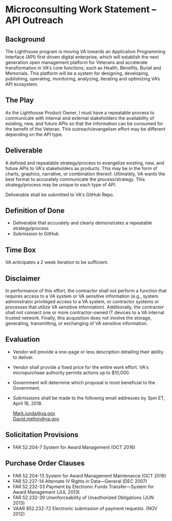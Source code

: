 # **Microconsulting Work Statement – API Outreach**

## Background
The Lighthouse program is moving VA towards an Application Programming Interface (API) first driven digital enterprise, which will establish the next generation open management platform for Veterans and accelerate transformation in VA's core functions, such as Health, Benefits, Burial and Memorials. This platform will be a system for designing, developing, publishing, operating, monitoring, analyzing, iterating and optimizing VA’s API ecosystem.

## The Play
As the Lighthouse Product Owner, I must have a repeatable process to communicate with internal and external stakeholders the availability of existing, new, and future APIs so that the information can be consumed for the benefit of the Veteran.  This outreach/evangelism effort may be different depending on the API type.

## Deliverable
A defined and repeatable strategy/process to evangelize existing, new, and future APIs to VA's stakeholders as products.  This may be in the form of charts, graphics, narrative, or combination thereof.  Ultimately, VA wants the best format to accurately communicate the process/strategy.  This strategy/process may be unique to each type of API.

Deliverable shall be submitted to VA's GitHub Repo. 

## Definition of Done
-  Deliverable that accurately and clearly demonstrates a repeatable strategy/process
-  Submission to GitHub

## Time Box
VA anticipates a 2 week iteration to be sufficient.

## Disclaimer
In performance of this effort, the contractor shall not perform a function that requires access to a VA system or VA sensitive information (e.g., system administrator privileged access to a VA system, or contractor systems or processes that utilize VA sensitive information).  Additionally, the contractor shall not connect one or more contractor-owned IT devices to a VA internal trusted network.  Finally, this acquisition does not involve the storage, generating, transmitting, or exchanging of VA sensitive information.

## Evaluation
- Vendor will provide a one-page or less description detailing their ability to deliver.
- Vendor shall provide a fixed price for the entire work effort.  VA's micropurchase authority permits actions up to $10,000.
- Government will determine which proposal is most beneficial to the Government.
- Submissions shall be made to the following email addresses by 3pm ET, April 18, 2018.
	 
   Mark.junda@va.gov  
	 David.melton@va.gov  

## Solicitation Provisions
- FAR 52.204-7 System for Award Management (OCT 2016)

## Purchase Order Clauses
   
- FAR 52.204-13 System for Award Management Maintenance (OCT 2016)
- FAR 52.227-14 Alternate IV Rights in Data—General (DEC 2007)
- FAR 52.232-33 Payment by Electronic Funds Transfer—System for Award Management (JUL 2013)
- FAR 52.232-39 Unenforceability of Unauthorized Obligations (JUN 2013)
- VAAR 852.232-72 Electronic submission of payment requests. (NOV 2012)

